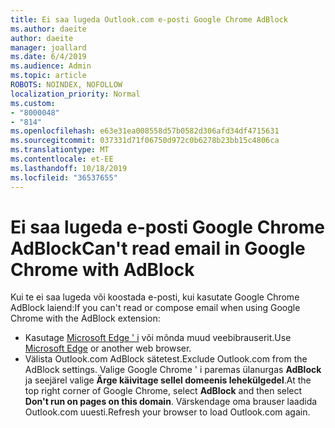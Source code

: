 ```yaml
---
title: Ei saa lugeda Outlook.com e-posti Google Chrome AdBlock
ms.author: daeite
author: daeite
manager: joallard
ms.date: 6/4/2019
ms.audience: Admin
ms.topic: article
ROBOTS: NOINDEX, NOFOLLOW
localization_priority: Normal
ms.custom:
- "8000048"
- "814"
ms.openlocfilehash: e63e31ea008558d57b0582d306afd34df4715631
ms.sourcegitcommit: 037331d71f06750d972c0b6278b23bb15c4806ca
ms.translationtype: MT
ms.contentlocale: et-EE
ms.lasthandoff: 10/18/2019
ms.locfileid: "36537655"
---
```

# <a name="cant-read-email-in-google-chrome-with-adblock"></a><span data-ttu-id="5dc1c-102">Ei saa lugeda e-posti Google Chrome AdBlock</span><span class="sxs-lookup"><span data-stu-id="5dc1c-102">Can't read email in Google Chrome with AdBlock</span></span>

<span data-ttu-id="5dc1c-103">Kui te ei saa lugeda või koostada e-posti, kui kasutate Google Chrome AdBlock laiend:</span><span class="sxs-lookup"><span data-stu-id="5dc1c-103">If you can't read or compose email when using Google Chrome with the AdBlock extension:</span></span>

- <span data-ttu-id="5dc1c-104">Kasutage [Microsoft Edge ' i](https://go.microsoft.com/fwlink/p/?linkid=2001503&amp;clcid=0x409) või mõnda muud veebibrauserit.</span><span class="sxs-lookup"><span data-stu-id="5dc1c-104">Use [Microsoft Edge](https://go.microsoft.com/fwlink/p/?linkid=2001503&amp;clcid=0x409) or another web browser.</span></span>
- <span data-ttu-id="5dc1c-105">Välista Outlook.com AdBlock sätetest.</span><span class="sxs-lookup"><span data-stu-id="5dc1c-105">Exclude Outlook.com from the AdBlock settings.</span></span> <span data-ttu-id="5dc1c-106">Valige Google Chrome ' i paremas ülanurgas **AdBlock** ja seejärel valige **Ärge käivitage sellel domeenis lehekülgedel**.</span><span class="sxs-lookup"><span data-stu-id="5dc1c-106">At the top right corner of Google Chrome, select **AdBlock** and then select **Don't run on pages on this domain**.</span></span> <span data-ttu-id="5dc1c-107">Värskendage oma brauser laadida Outlook.com uuesti.</span><span class="sxs-lookup"><span data-stu-id="5dc1c-107">Refresh your browser to load Outlook.com again.</span></span>